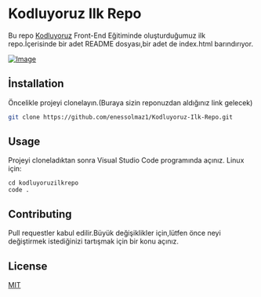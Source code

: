 # Kodluyoruz Ilk Repo
Bu repo [Kodluyoruz](https://kodluyoruz.org) Front-End Eğitiminde oluşturduğumuz ilk repo.İçerisinde bir adet README dosyası,bir adet de index.html barındırıyor.

[![Image](https://i.hizliresim.com/i8n7j08.png)](https://hizliresim.com/i8n7j08) 
## İnstallation
Öncelikle projeyi clonelayın.(Buraya sizin reponuzdan aldığınız link gelecek)
```bash
git clone https://github.com/enessolmaz1/Kodluyoruz-Ilk-Repo.git
```
## Usage
Projeyi cloneladıktan sonra Visual Studio Code programında açınız.
Linux için:

```linux
cd kodluyoruzilkrepo
code .
```
## Contributing
Pull requestler kabul edilir.Büyük değişiklikler için,lütfen önce neyi değiştirmek istediğinizi tartışmak için bir konu açınız.
## License
[MIT](https://choosealicense.com/licenses/mit/)


